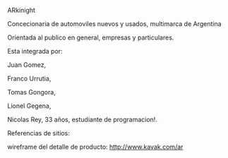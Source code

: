 ARkinight 

Concecionaria de automoviles nuevos y usados, multimarca de Argentina

Orientada al publico en general, empresas y particulares.

Esta integrada por:

Juan Gomez,

Franco Urrutia,

Tomas Gongora,

Lionel Gegena,

Nicolas Rey, 33 años, estudiante de programacion!.

Referencias de sitios:

wireframe del detalle de producto:
http://www.kavak.com/ar


